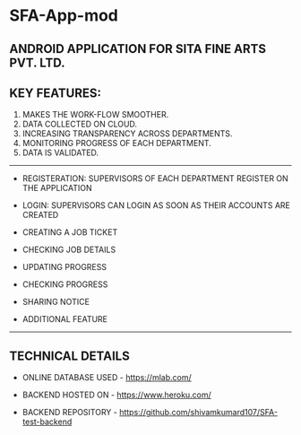 # SFA-App-mod

## ANDROID APPLICATION FOR SITA FINE ARTS PVT. LTD. 

## KEY FEATURES:
1. MAKES THE WORK-FLOW SMOOTHER. 
2. DATA COLLECTED ON CLOUD. 
3. INCREASING TRANSPARENCY ACROSS DEPARTMENTS.
4. MONITORING PROGRESS OF EACH DEPARTMENT.
5. DATA IS VALIDATED.

-------------------------------------------------------------

* REGISTERATION: SUPERVISORS OF EACH DEPARTMENT REGISTER ON THE APPLICATION
* LOGIN: SUPERVISORS CAN LOGIN AS SOON AS THEIR ACCOUNTS ARE CREATED 

* CREATING A JOB TICKET

* CHECKING JOB DETAILS

* UPDATING PROGRESS

* CHECKING PROGRESS

* SHARING NOTICE

* ADDITIONAL FEATURE

-------------------------------------------------------------

## TECHNICAL DETAILS 
* ONLINE DATABASE USED - https://mlab.com/ 

* BACKEND HOSTED ON - https://www.heroku.com/

* BACKEND REPOSITORY - https://github.com/shivamkumard107/SFA-test-backend

